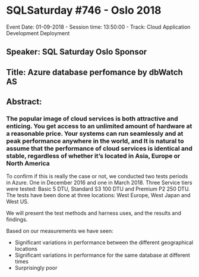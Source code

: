 # SQLSaturday #746 - Oslo 2018
Event Date: 01-09-2018 - Session time: 13:50:00 - Track: Cloud Application Development  Deployment
## Speaker: SQL Saturday Oslo Sponsor
## Title: Azure database perfomance by dbWatch AS
## Abstract:
### The popular image of cloud services is both attractive and enticing. You get access to an unlimited amount of hardware at a reasonable price. Your systems can run seamlessly and at peak performance anywhere in the world, and It is natural to assume that the performance of cloud services is identical and stable, regardless of whether it’s located in Asia, Europe or North America
To confirm if this is really the case or not, we conducted two tests periods in Azure. One in December 2016 and one in March 2018. Three Service tiers were tested: Basic 5 DTU, Standard S3 100 DTU and Premium P2 250 DTU. The tests have been done at three locations: West Europe, West Japan and West US.

We will present the test methods and harness uses, and the results and findings.

Based on our measurements we have seen:
- Significant variations in performance between the different geographical locations
- Significant variations in performance for the same database at different times
- Surprisingly poor
